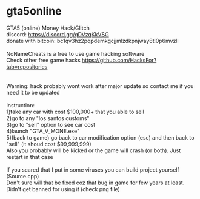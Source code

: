 # gta5online
GTA5 (online) Money Hack/Glitch<br />
discord: https://discord.gg/qDVzqKkVSG<br />
donate with bitcoin: bc1qv3hz2pqpdemkgcjjmlzdkpnjway8tl0p6mvzll<br /><br />
NoNameCheats is a free to use game hacking software<br />
Check other free game hacks https://github.com/HacksFor?tab=repositories<br />
<br /><br />Warning: hack probably wont work after major update so contact me if you need it to be updated
<br /><br />Instruction: <br />1)take any car with cost $100,000+ that you able to sell
<br />2)go to any "los santos customs"
<br />3)go to "sell" option to see car cost
<br />4)launch "GTA_V_MONE.exe"
<br />5)(back to game) go back to car modification option (esc) and then back to "sell" (it shoud cost $99,999,999)
<br />Also you probably will be kicked or the game will crash (or both). Just restart in that case
<br /><br />If you scared that I put in some viruses you can build project yourself (Source.cpp)
<br />Don't sure will that be fixed coz that bug in game for few years at least. Didn't get banned for using it (check png file)
